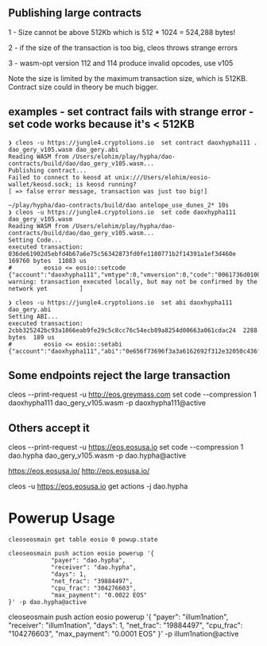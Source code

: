 ## Publishing large contracts

1 - Size cannot be above 512Kb which is 512 * 1024 = 524,288 bytes!

2 - if the size of the transaction is too big, cleos throws strange errors

3 - wasm-opt version 112 and 114 produce invalid opcodes, use v105

Note the size is limited by the maximum transaction size, which is 512KB. Contract size could in theory be much bigger. 


## examples - set contract fails with strange error - set code works because it's < 512KB

```
❯ cleos -u https://jungle4.cryptolions.io  set contract daoxhypha111 . dao_gery_v105.wasm dao_gery.abi
Reading WASM from /Users/elohim/play/hypha/dao-contracts/build/dao/dao_gery_v105.wasm...
Publishing contract...
Failed to connect to keosd at unix:///Users/elohim/eosio-wallet/keosd.sock; is keosd running?
[ => false error message, transaction was just too big!]

~/play/hypha/dao-contracts/build/dao antelope_use_dunes_2* 10s
❯ cleos -u https://jungle4.cryptolions.io  set code daoxhypha111 dao_gery_v105.wasm              
Reading WASM from /Users/elohim/play/hypha/dao-contracts/build/dao/dao_gery_v105.wasm...
Setting Code...
executed transaction: 036de61902d5ebfd4b67a6e75c56342873fd0fe1180771b2f14391a1ef3d460e  169760 bytes  11083 us
#         eosio <= eosio::setcode               {"account":"daoxhypha111","vmtype":0,"vmversion":0,"code":"0061736d0100000001e2034260027f7f0060037f7...
warning: transaction executed locally, but may not be confirmed by the network yet         ] 

❯ cleos -u https://jungle4.cryptolions.io  set abi daoxhypha111 dao_gery.abi      
Setting ABI...
executed transaction: 2cbb325242bc93a1866eab9fe29c5c8cc76c54ecb89a8254d00663a061cdac24  2288 bytes  189 us
#         eosio <= eosio::setabi                {"account":"daoxhypha111","abi":"0e656f73696f3a3a6162692f312e32050c436f6e74656e7447726f757009436f6e7...
```

## Some endpoints reject the large transaction
cleos --print-request -u http://eos.greymass.com set code --compression 1 daoxhypha111 dao_gery_v105.wasm -p daoxhypha111@active

## Others accept it
cleos --print-request -u https://eos.eosusa.io set code --compression 1 dao.hypha dao_gery_v105.wasm -p dao.hypha@active


https://eos.eosusa.io/
http://eos.eosusa.io/

cleos -u https://eos.eosusa.io get actions -j dao.hypha

# Powerup Usage

```
cleoseosmain get table eosio 0 powup.state
```

```
cleoseosmain push action eosio powerup '{
            "payer": "dao.hypha",
            "receiver": "dao.hypha",
            "days": 1,
            "net_frac": "39884497",
            "cpu_frac": "304276603",
            "max_payment": "0.0022 EOS"
}' -p dao.hypha@active
```

cleoseosmain push action eosio powerup '{
            "payer": "illum1nation",
            "receiver": "illum1nation",
            "days": 1,
            "net_frac": "19884497",
            "cpu_frac": "104276603",
            "max_payment": "0.0001 EOS"
}' -p illum1nation@active
